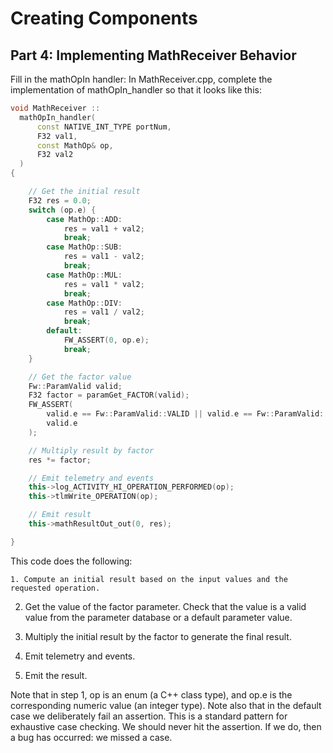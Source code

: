 # Creating Components

## Part 4: Implementing MathReceiver Behavior


Fill in the mathOpIn handler: In MathReceiver.cpp, complete the implementation of mathOpIn_handler so that it looks like this:

```cpp
void MathReceiver ::
  mathOpIn_handler(
      const NATIVE_INT_TYPE portNum,
      F32 val1,
      const MathOp& op,
      F32 val2
  )
{

    // Get the initial result
    F32 res = 0.0;
    switch (op.e) {
        case MathOp::ADD:
            res = val1 + val2;
            break;
        case MathOp::SUB:
            res = val1 - val2;
            break;
        case MathOp::MUL:
            res = val1 * val2;
            break;
        case MathOp::DIV:
            res = val1 / val2;
            break;
        default:
            FW_ASSERT(0, op.e);
            break;
    }

    // Get the factor value
    Fw::ParamValid valid;
    F32 factor = paramGet_FACTOR(valid);
    FW_ASSERT(
        valid.e == Fw::ParamValid::VALID || valid.e == Fw::ParamValid::DEFAULT,
        valid.e
    );

    // Multiply result by factor
    res *= factor;

    // Emit telemetry and events
    this->log_ACTIVITY_HI_OPERATION_PERFORMED(op);
    this->tlmWrite_OPERATION(op);

    // Emit result
    this->mathResultOut_out(0, res);

}
```

This code does the following:

    1. Compute an initial result based on the input values and the requested operation.

   2. Get the value of the factor parameter. Check that the value is a valid value from the parameter database or a default parameter value.

   3. Multiply the initial result by the factor to generate the final result.

   4. Emit telemetry and events.

   5. Emit the result.

Note that in step 1, op is an enum (a C++ class type), and op.e is the corresponding numeric value (an integer type). Note also that in the default case we deliberately fail an assertion. This is a standard pattern for exhaustive case checking. We should never hit the assertion. If we do, then a bug has occurred: we missed a case.

